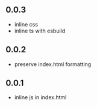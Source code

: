 ## 0.0.3

- inline css
- inline ts with esbuild

## 0.0.2

- preserve index.html formatting

## 0.0.1

- inline js in index.html
